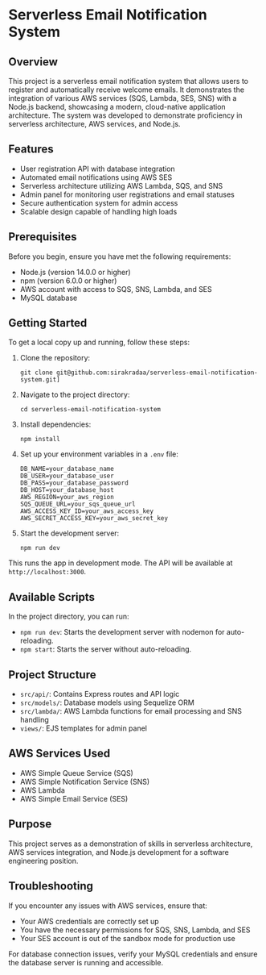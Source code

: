 # Serverless Email Notification System

## Overview

This project is a serverless email notification system that allows users to register and automatically receive welcome emails. It demonstrates the integration of various AWS services (SQS, Lambda, SES, SNS) with a Node.js backend, showcasing a modern, cloud-native application architecture. The system was developed to demonstrate proficiency in serverless architecture, AWS services, and Node.js.

## Features

- User registration API with database integration
- Automated email notifications using AWS SES
- Serverless architecture utilizing AWS Lambda, SQS, and SNS
- Admin panel for monitoring user registrations and email statuses
- Secure authentication system for admin access
- Scalable design capable of handling high loads

## Prerequisites

Before you begin, ensure you have met the following requirements:

- Node.js (version 14.0.0 or higher)
- npm (version 6.0.0 or higher)
- AWS account with access to SQS, SNS, Lambda, and SES
- MySQL database

## Getting Started

To get a local copy up and running, follow these steps:

1. Clone the repository:

   ```
   git clone git@github.com:sirakradaa/serverless-email-notification-system.git]
   ```

2. Navigate to the project directory:

   ```
   cd serverless-email-notification-system
   ```

3. Install dependencies:

   ```
   npm install
   ```

4. Set up your environment variables in a `.env` file:

   ```
   DB_NAME=your_database_name
   DB_USER=your_database_user
   DB_PASS=your_database_password
   DB_HOST=your_database_host
   AWS_REGION=your_aws_region
   SQS_QUEUE_URL=your_sqs_queue_url
   AWS_ACCESS_KEY_ID=your_aws_access_key
   AWS_SECRET_ACCESS_KEY=your_aws_secret_key
   ```

5. Start the development server:
   ```
   npm run dev
   ```

This runs the app in development mode. The API will be available at `http://localhost:3000`.

## Available Scripts

In the project directory, you can run:

- `npm run dev`: Starts the development server with nodemon for auto-reloading.
- `npm start`: Starts the server without auto-reloading.

## Project Structure

- `src/api/`: Contains Express routes and API logic
- `src/models/`: Database models using Sequelize ORM
- `src/lambda/`: AWS Lambda functions for email processing and SNS handling
- `views/`: EJS templates for admin panel

## AWS Services Used

- AWS Simple Queue Service (SQS)
- AWS Simple Notification Service (SNS)
- AWS Lambda
- AWS Simple Email Service (SES)

## Purpose

This project serves as a demonstration of skills in serverless architecture, AWS services integration, and Node.js development for a software engineering position.

## Troubleshooting

If you encounter any issues with AWS services, ensure that:

- Your AWS credentials are correctly set up
- You have the necessary permissions for SQS, SNS, Lambda, and SES
- Your SES account is out of the sandbox mode for production use

For database connection issues, verify your MySQL credentials and ensure the database server is running and accessible.
